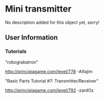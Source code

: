 # Mini transmitter
No description added for this object yet, sorry!

## User Information

### Tutorials
"robograbatron"

http://principiagame.com/level/778 -Alfajim

"Basic Parts Tutorial #7: Transmitter/Receiver"

http://principiagame.com/level/792 -zardOz